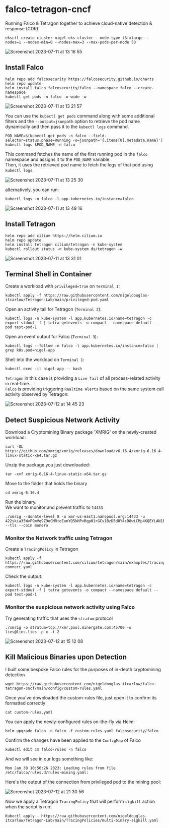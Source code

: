 # falco-tetragon-cncf
Running Falco &amp; Tetragon together to achieve cloud-native detection &amp; response (CDR)

```
eksctl create cluster nigel-eks-cluster --node-type t3.xlarge --nodes=1 --nodes-min=0 --nodes-max=3 --max-pods-per-node 58
```
![Screenshot 2023-07-11 at 13 16 55](https://github.com/nigeldouglas-itcarlow/falco-tetragon-cncf/assets/126002808/8a4876ac-6d1d-4131-918e-19f64f5dc7e1)

## Install Falco
```
helm repo add falcosecurity https://falcosecurity.github.io/charts
helm repo update
helm install falco falcosecurity/falco --namespace falco --create-namespace
kubectl get pods -n falco -o wide -w
```

![Screenshot 2023-07-11 at 13 21 57](https://github.com/nigeldouglas-itcarlow/falco-tetragon-cncf/assets/126002808/33ea3e03-f041-4c48-9055-17f5256612c2)

You can use the ```kubectl get pods``` command along with some additional filters and the ```--output=jsonpath``` option to retrieve the pod name dynamically and then pass it to the ```kubectl logs``` command.
```
POD_NAME=$(kubectl get pods -n falco --field-selector=status.phase=Running -o=jsonpath='{.items[0].metadata.name}')
kubectl logs $POD_NAME -n falco
```

This command fetches the name of the first running pod in the ```falco``` namespace and assigns it to the ```POD_NAME``` variable. <br/>
Then, it uses the retrieved pod name to fetch the logs of that pod using ```kubectl logs```.

![Screenshot 2023-07-11 at 13 25 30](https://github.com/nigeldouglas-itcarlow/falco-tetragon-cncf/assets/126002808/b64d4c0c-dfbf-4664-8096-121965724dd1)

alternatively, you can run:
```
kubectl logs -n falco -l app.kubernetes.io/instance=falco
```

![Screenshot 2023-07-11 at 13 49 16](https://github.com/nigeldouglas-itcarlow/falco-tetragon-cncf/assets/126002808/72aa9201-8f94-4ecb-a801-5030c36148a4)


## Install Tetragon
```
helm repo add cilium https://helm.cilium.io
helm repo update
helm install tetragon cilium/tetragon -n kube-system
kubectl rollout status -n kube-system ds/tetragon -w
```

![Screenshot 2023-07-11 at 13 31 01](https://github.com/nigeldouglas-itcarlow/falco-tetragon-cncf/assets/126002808/72c61a0c-a3d6-45d5-9ace-1b19929666bc)

## Terminal Shell in Container

Create a workload with ```privileged=true``` on ```Terminal 1```:
```
kubectl apply -f https://raw.githubusercontent.com/nigeldouglas-itcarlow/Tetragon-Lab/main/privileged-pod.yaml
```

Open an activity tail for Tetragon (```Terminal 2```):
```
kubectl logs -n kube-system -l app.kubernetes.io/name=tetragon -c export-stdout -f | tetra getevents -o compact --namespace default --pod test-pod-1
```

Open an event output for Falco (```Terminal 3```):
```
kubectl logs --follow -n falco -l app.kubernetes.io/instance=falco | grep k8s.pod=nigel-app
```

Shell into the workload on ```Terminal 1```:
```
kubectl exec -it nigel-app -- bash
```

```Tetragon``` in this case is providing a ```Live Tail``` of all process-related activity in real-time. <br/>
```Falco``` is providing triggering ```Realtime Alerts``` based on the same system call activity observed by Tetragon:

![Screenshot 2023-07-12 at 14 45 23](https://github.com/nigeldouglas-itcarlow/falco-tetragon-cncf/assets/126002808/941357c0-704c-4e25-b5b1-c09544fc8116)


## Detect Suspicious Network Activity

Download a Cryptomining Binary package 'XMRIG' on the newly-created workload:
```
curl -OL https://github.com/xmrig/xmrig/releases/download/v6.16.4/xmrig-6.16.4-linux-static-x64.tar.gz
```

Unzip the package you just downloaded:
```
tar -xvf xmrig-6.16.4-linux-static-x64.tar.gz
```

Move to the folder that holds the binary
```
cd xmrig-6.16.4
```

Run the binary. <br/>
We want to monitor and prevent traffic to ```14433```
```
./xmrig --donate-level 8 -o xmr-us-east1.nanopool.org:14433 -u 422skia35WvF9mVq9Z9oCMRtoEunYQ5kHPvRqpH1rGCv1BzD5dUY4cD8wiCMp4KQEYLAN1BuawbUEJE99SNrTv9N9gf2TWC --tls --coin monero
```

### Monitor the Network traffic using Tetragon

Create a ```TracingPolicy``` in Tetragon
```
kubectl apply -f https://raw.githubusercontent.com/cilium/tetragon/main/examples/tracingpolicy/tcp-connect.yaml
```

Check the output:
```
kubectl logs -n kube-system -l app.kubernetes.io/name=tetragon -c export-stdout -f | tetra getevents -o compact --namespace default --pod test-pod-1
```

### Monitor the suspicious network activity using Falco

Try generating traffic that uses the ```stratum``` protocol 
```
./xmrig -o stratum+tcp://xmr.pool.minergate.com:45700 -u lies@lies.lies -p x -t 2
```

![Screenshot 2023-07-12 at 15 12 08](https://github.com/nigeldouglas-itcarlow/falco-tetragon-cncf/assets/126002808/54019c2f-2bbc-426f-9ff6-35c53110a15b)


## Kill Malicious Binaries upon Detection

I built some bespoke Falco rules for the purposes of in-depth cryptomining detection
```
wget https://raw.githubusercontent.com/nigeldouglas-itcarlow/falco-tetragon-cncf/main/config/custom-rules.yaml
```
Once you've downloaded the custom-rules file, just open it to confirm its formatted correctly
```
cat custom-rules.yaml
```
You can apply the newly-configured rules on-the-fly via Helm:
```
helm upgrade falco -n falco -f custom-rules.yaml falcosecurity/falco
```
Confirm the changes have been applied to the ```ConfigMap``` of Falco
```
kubectl edit cm falco-rules -n falco 
```
And we will see in our logs something like:
```
Mon Jan 30 10:56:26 2023: Loading rules from file /etc/falco/rules.d/rules-mining.yaml:
```

Here's the output of the connection from privileged pod to the mining pool:

![Screenshot 2023-07-12 at 21 30 56](https://github.com/nigeldouglas-itcarlow/falco-tetragon-cncf/assets/126002808/f41af4cb-7d1c-4c3d-a523-b90471b6dd68)

Now we apply a Tetragon ```TracingPolicy``` that will perform ```sigkill``` action when the script is run:
```
Kubectl apply - https://raw.githubusercontent.com/nigeldouglas-itcarlow/Tetragon-Lab/main/TracingPolicies/multi-binary-sigkill.yaml
```
